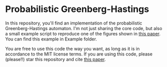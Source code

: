 Probabilistic Greenberg-Hastings
====

In this repository, you'll find an implementation of the probabilistic
Greenberg-Hastings automaton. I'm not just sharing the core code, but
also a small example script to reproduce one of the figures shown in
[this
paper](http://journals.aps.org/pre/abstract/10.1103/PhysRevE.88.012712). You
can find this example in Example folder.

You are free to use this code the way you want, as long as it is in
accordance to the MIT license terms. If you are using this code,
please (please!!) star this repository and cite [this
paper](http://journals.aps.org/pre/abstract/10.1103/PhysRevE.88.012712).